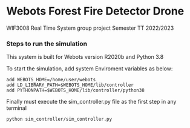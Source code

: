 # Webots Forest Fire Detector Drone

WIF3008 Real Time System group project
Semester TT 2022/2023

### Steps to run the simulation
This system is built for Webots version R2020b and Python 3.8

To start the simulation, add system Enviroment variables as below:
```
add WEBOTS_HOME=/home/user/webots
add LD_LIBRARY_PATH=$WEBOTS_HOME/lib/controller
add PYTHONPATH=$WEBOTS_HOME/lib/controller/python38
```

Finally must execute the sim_controller.py file as the first step in any terminal
```
python sim_controller/sim_controller.py
```
